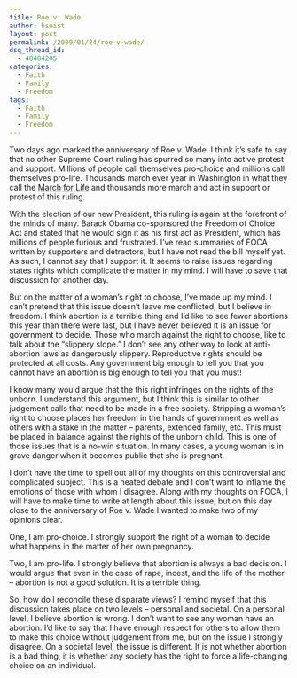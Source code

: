 ```yaml
---
title: Roe v. Wade
author: bsoist
layout: post
permalink: /2009/01/24/roe-v-wade/
dsq_thread_id:
  - 48484205
categories:
  - Faith
  - Family
  - Freedom
tags:
  - Faith
  - Family
  - Freedom
---
```

Two days ago marked the anniversary of Roe v. Wade. I think it&#8217;s safe to say that no other Supreme Court ruling has spurred so many into active protest and support. Millions of people call themselves pro-choice and millions call themselves pro-life. Thousands march ever year in Washington in what they call the [March for Life][1] and thousands more march and act in support or protest of this ruling.

With the election of our new President, this ruling is again at the forefront of the minds of many. Barack Obama co-sponsored the Freedom of Choice Act and stated that he would sign it as his first act as President, which has millions of people furious and frustrated. I&#8217;ve read summaries of FOCA written by supporters and detractors, but I have not read the bill myself yet. As such, I cannot say that I support it. It seems to raise issues regarding states rights which complicate the matter in my mind. I will have to save that discussion for another day. 

But on the matter of a woman&#8217;s right to choose, I&#8217;ve made up my mind. I can&#8217;t pretend that this issue doesn&#8217;t leave me conflicted, but I believe in freedom. I think abortion is a terrible thing and I&#8217;d like to see fewer abortions this year than there were last, but I have never believed it is an issue for government to decide. Those who march against the right to choose, like to talk about the &#8220;slippery slope.&#8221; I don&#8217;t see any other way to look at anti-abortion laws as dangerously slippery. Reproductive rights should be protected at all costs. Any government big enough to tell you that you cannot have an abortion is big enough to tell you that you must! 

I know many would argue that the this right infringes on the rights of the unborn. I understand this argument, but I think this is similar to other judgement calls that need to be made in a free society. Stripping a woman&#8217;s right to choose places her freedom in the hands of government as well as others with a stake in the matter &#8211; parents, extended family, etc. This must be placed in balance against the rights of the unborn child. This is one of those issues that is a no-win situation. In many cases, a young woman is in grave danger when it becomes public that she is pregnant. 

I don&#8217;t have the time to spell out all of my thoughts on this controversial and complicated subject. This is a heated debate and I don&#8217;t want to inflame the emotions of those with whom I disagree. Along with my thoughts on FOCA, I will have to make time to write at length about this issue, but on this day close to the anniversary of Roe v. Wade I wanted to make two of my opinions clear.

One, I am pro-choice. I strongly support the right of a woman to decide what happens in the matter of her own pregnancy.

Two, I am pro-life. I strongly believe that abortion is always a bad decision. I would argue that even in the case of rape, incest, and the life of the mother &#8211; abortion is not a good solution. It is a terrible thing. 

So, how do I reconcile these disparate views? I remind myself that this discussion takes place on two levels &#8211; personal and societal. On a personal level, I believe abortion is wrong. I don&#8217;t want to see any woman have an abortion. I&#8217;d like to say that I have enough respect for others to allow them to make this choice without judgement from me, but on the issue I strongly disagree. On a societal level, the issue is different. It is not whether abortion is a bad thing, it is whether any society has the right to force a life-changing choice on an individual.

 [1]: http://www.marchforlife.org/